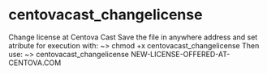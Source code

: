 # centovacast_changelicense
Change license at Centova Cast
Save the file in anywhere address and set atribute for execution with:
~> chmod +x centovacast_changelicense
Then use:
~> centovacast_changelicense NEW-LICENSE-OFFERED-AT-CENTOVA.COM
